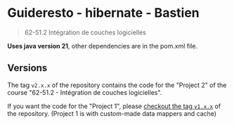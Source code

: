 # Guideresto - hibernate - Bastien
> 62-51.2 Intégration de couches logicielles

**Uses java version 21**, other dependencies are in the pom.xml file.

## Versions

The tag `v2.x.x` of the repository contains the code for the "Project 2" of the course "62-51.2 - Intégration de couches
logicielles".

If you want the code for the "Project 1", please [checkout the tag `v1.x.x`](https://github.com/fuzoh/62-51.2-software-layer-integration/tree/v1.0.0) of the repository. (Project 1 is with
custom-made data mappers and cache)
